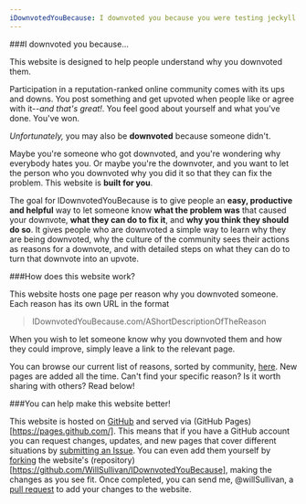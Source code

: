 ```yaml
---
iDownvotedYouBecause: I downvoted you because you were testing jeckyll while burning through unit tests in the background
---
```

###I downvoted you because...

This website is designed to help people understand why you downvoted them.

Participation in a reputation-ranked online community comes with its ups and downs.  You post something and get upvoted when people like or agree with it--<i>and that's great!</i>.  You feel good about yourself and what you've done.  You've won.

*Unfortunately,* you may also be <b>downvoted</b> because someone didn't.

Maybe you're someone who got downvoted, and you're wondering why everybody hates you.  Or maybe you're the downvoter, and you want to let the person who you downvoted why you did it so that they can fix the problem.  This website is **built for you**.

The goal for IDownvotedYouBecause is to give people an **easy, productive and helpful** way to let someone know **what the problem was** that caused your downvote, **what they can do to fix it**, and **why you think they should do so**.  It gives people who are downvoted a simple way to learn why they are being downvoted, why the culture of the community sees their actions as reasons for a downvote, and with detailed steps on what they can do to turn that downvote into an upvote.

###How does this website work?

This website hosts one page per reason why you downvoted someone.  Each reason has its own URL in the format

> IDownvotedYouBecause.com/AShortDescriptionOfTheReason

When you wish to let someone know why you downvoted them and how they could improve, simply leave a link to the relevant page.

You can browse our current list of reasons, sorted by community, [here](AllTheReasons).  New pages are added all the time.  Can't find your specific reason?  Is it worth sharing with others?  Read below!

###You can help make this website better!

This website is hosted on [GitHub](https://github.com/WillSullivan/IDownvotedYouBecause) and served via (GitHub Pages)[https://pages.github.com/]. This means that if you have a GitHub account you can request changes, updates, and new pages that cover different situations by [submitting an Issue](https://github.com/WillSullivan/IDownvotedYouBecause/issues/new).  You can even add them yourself by [forking](https://help.github.com/articles/fork-a-repo/) the website's (repository)[https://github.com/WillSullivan/IDownvotedYouBecause], making the changes as you see fit.  Once completed, you can send me, @willSullivan, a [pull request](https://help.github.com/articles/using-pull-requests/) to add your changes to the website.
